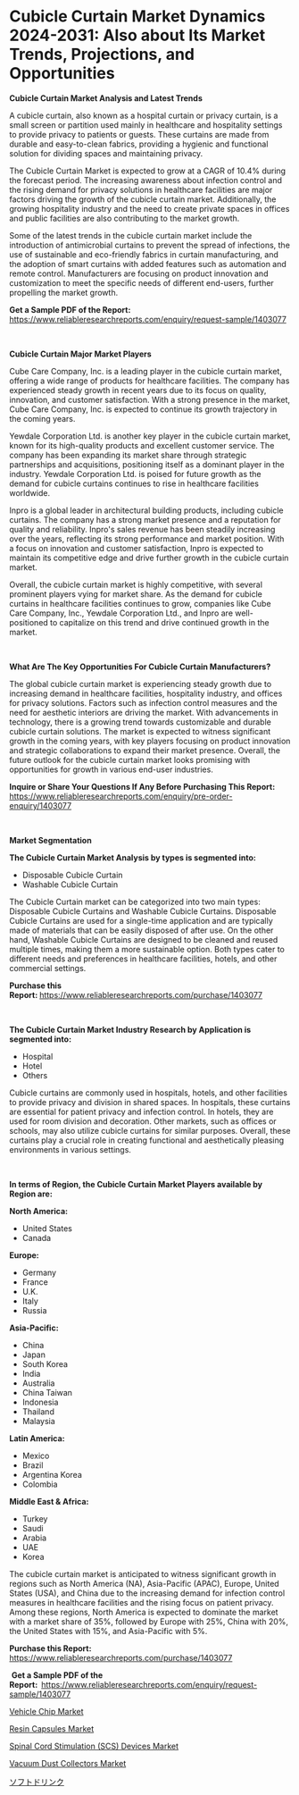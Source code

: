 <p><h1>Cubicle Curtain Market Dynamics 2024-2031: Also about Its Market Trends, Projections, and Opportunities</h1></p><p><strong>Cubicle Curtain Market Analysis and Latest Trends</strong></p>
<p><p>A cubicle curtain, also known as a hospital curtain or privacy curtain, is a small screen or partition used mainly in healthcare and hospitality settings to provide privacy to patients or guests. These curtains are made from durable and easy-to-clean fabrics, providing a hygienic and functional solution for dividing spaces and maintaining privacy.</p><p>The Cubicle Curtain Market is expected to grow at a CAGR of 10.4% during the forecast period. The increasing awareness about infection control and the rising demand for privacy solutions in healthcare facilities are major factors driving the growth of the cubicle curtain market. Additionally, the growing hospitality industry and the need to create private spaces in offices and public facilities are also contributing to the market growth.</p><p>Some of the latest trends in the cubicle curtain market include the introduction of antimicrobial curtains to prevent the spread of infections, the use of sustainable and eco-friendly fabrics in curtain manufacturing, and the adoption of smart curtains with added features such as automation and remote control. Manufacturers are focusing on product innovation and customization to meet the specific needs of different end-users, further propelling the market growth.</p></p>
<p><strong>Get a Sample PDF of the Report:&nbsp;</strong> <a href="https://www.reliableresearchreports.com/enquiry/request-sample/1403077">https://www.reliableresearchreports.com/enquiry/request-sample/1403077</a></p>
<p>&nbsp;</p>
<p><strong>Cubicle Curtain Major Market Players</strong></p>
<p><p>Cube Care Company, Inc. is a leading player in the cubicle curtain market, offering a wide range of products for healthcare facilities. The company has experienced steady growth in recent years due to its focus on quality, innovation, and customer satisfaction. With a strong presence in the market, Cube Care Company, Inc. is expected to continue its growth trajectory in the coming years.</p><p>Yewdale Corporation Ltd. is another key player in the cubicle curtain market, known for its high-quality products and excellent customer service. The company has been expanding its market share through strategic partnerships and acquisitions, positioning itself as a dominant player in the industry. Yewdale Corporation Ltd. is poised for future growth as the demand for cubicle curtains continues to rise in healthcare facilities worldwide.</p><p>Inpro is a global leader in architectural building products, including cubicle curtains. The company has a strong market presence and a reputation for quality and reliability. Inpro's sales revenue has been steadily increasing over the years, reflecting its strong performance and market position. With a focus on innovation and customer satisfaction, Inpro is expected to maintain its competitive edge and drive further growth in the cubicle curtain market.</p><p>Overall, the cubicle curtain market is highly competitive, with several prominent players vying for market share. As the demand for cubicle curtains in healthcare facilities continues to grow, companies like Cube Care Company, Inc., Yewdale Corporation Ltd., and Inpro are well-positioned to capitalize on this trend and drive continued growth in the market.</p></p>
<p>&nbsp;</p>
<p><strong>What Are The Key Opportunities For Cubicle Curtain Manufacturers?</strong></p>
<p><p>The global cubicle curtain market is experiencing steady growth due to increasing demand in healthcare facilities, hospitality industry, and offices for privacy solutions. Factors such as infection control measures and the need for aesthetic interiors are driving the market. With advancements in technology, there is a growing trend towards customizable and durable cubicle curtain solutions. The market is expected to witness significant growth in the coming years, with key players focusing on product innovation and strategic collaborations to expand their market presence. Overall, the future outlook for the cubicle curtain market looks promising with opportunities for growth in various end-user industries.</p></p>
<p><strong>Inquire or Share Your Questions If Any Before Purchasing This Report:</strong> <a href="https://www.reliableresearchreports.com/enquiry/pre-order-enquiry/1403077">https://www.reliableresearchreports.com/enquiry/pre-order-enquiry/1403077</a></p>
<p>&nbsp;</p>
<p><strong>Market Segmentation</strong></p>
<p><strong>The Cubicle Curtain Market Analysis by types is segmented into:</strong></p>
<p><ul><li>Disposable Cubicle Curtain</li><li>Washable Cubicle Curtain</li></ul></p>
<p><p>The Cubicle Curtain market can be categorized into two main types: Disposable Cubicle Curtains and Washable Cubicle Curtains. Disposable Cubicle Curtains are used for a single-time application and are typically made of materials that can be easily disposed of after use. On the other hand, Washable Cubicle Curtains are designed to be cleaned and reused multiple times, making them a more sustainable option. Both types cater to different needs and preferences in healthcare facilities, hotels, and other commercial settings.</p></p>
<p><strong>Purchase this Report:&nbsp;</strong><a href="https://www.reliableresearchreports.com/purchase/1403077">https://www.reliableresearchreports.com/purchase/1403077</a></p>
<p>&nbsp;</p>
<p><strong>The Cubicle Curtain Market Industry Research by Application is segmented into:</strong></p>
<p><ul><li>Hospital</li><li>Hotel</li><li>Others</li></ul></p>
<p><p>Cubicle curtains are commonly used in hospitals, hotels, and other facilities to provide privacy and division in shared spaces. In hospitals, these curtains are essential for patient privacy and infection control. In hotels, they are used for room division and decoration. Other markets, such as offices or schools, may also utilize cubicle curtains for similar purposes. Overall, these curtains play a crucial role in creating functional and aesthetically pleasing environments in various settings.</p></p>
<p>&nbsp;</p>
<p><strong>In terms of Region, the Cubicle Curtain Market Players available by Region are:</strong></p>
<p>
    <p> <strong> North America: </strong>
        <ul>
            <li>United States</li>
            <li>Canada</li>
        </ul>
        </p> 
    <p> <strong> Europe: </strong>
        <ul>
            <li>Germany</li>
            <li>France</li>
            <li>U.K.</li>
            <li>Italy</li>
            <li>Russia</li>
        </ul>
        </p> 
    <p> <strong> Asia-Pacific: </strong>
        <ul>
            <li>China</li>
            <li>Japan</li>
            <li>South Korea</li>
            <li>India</li>
            <li>Australia</li>
            <li>China Taiwan</li>
            <li>Indonesia</li>
            <li>Thailand</li>
            <li>Malaysia</li>
        </ul>
        </p> 
    <p> <strong> Latin America: </strong>
        <ul>
            <li>Mexico</li>
            <li>Brazil</li>
            <li>Argentina Korea</li>
            <li>Colombia</li>
        </ul>
        </p> 
    <p> <strong> Middle East & Africa: </strong>
        <ul>
            <li>Turkey</li>
            <li>Saudi</li>
            <li>Arabia</li>
            <li>UAE</li>
            <li>Korea</li>
        </ul>
    </p>
    </p>
<p><p>The cubicle curtain market is anticipated to witness significant growth in regions such as North America (NA), Asia-Pacific (APAC), Europe, United States (USA), and China due to the increasing demand for infection control measures in healthcare facilities and the rising focus on patient privacy. Among these regions, North America is expected to dominate the market with a market share of 35%, followed by Europe with 25%, China with 20%, the United States with 15%, and Asia-Pacific with 5%.</p></p>
<p><strong>Purchase this Report: </strong><a href="https://www.reliableresearchreports.com/purchase/1403077">https://www.reliableresearchreports.com/purchase/1403077</a></p>
<p>&nbsp;<strong>Get a Sample PDF of the Report:&nbsp;&nbsp;</strong><a href="https://www.reliableresearchreports.com/enquiry/request-sample/1403077">https://www.reliableresearchreports.com/enquiry/request-sample/1403077</a></p>
<p><strong></strong></p>
<p><p><a href="https://github.com/khansimonweber1lqujlwoz15d/Market-Research-Report-List-1/blob/main/vehicle-chip-market.md">Vehicle Chip Market</a></p><p><a href="https://view.publitas.com/reportprime-1/resin-capsules-market-size-2024-2031-global-industrial-analysis-key-geographical-regions-market-share-top-key-players-product-types-and-forecast-research-report/">Resin Capsules Market</a></p><p><a href="https://iodized-pantydraco-05c.notion.site/Spinal-Cord-Stimulation-SCS-Devices-Market-Size-Growth-Outlook-from-2024-to-2031-projecting-at-M-dca432587c994e64abed47777b0ab9e3">Spinal Cord Stimulation (SCS) Devices Market</a></p><p><a href="https://view.publitas.com/reportprime-1/vacuum-dust-collectors-market-size-growing-and-forecasted-for-period-from-2024-2031-and-provides-complete-market-analysis-of-this-market/">Vacuum Dust Collectors Market</a></p><p><a href="https://medium.com/@darniecejuarezlvzuvvkzbus/%E3%82%BD%E3%83%95%E3%83%88%E3%83%89%E3%83%AA%E3%83%B3%E3%82%AF%E5%B8%82%E5%A0%B4%E3%81%AF-%E5%B8%82%E5%A0%B4%E3%82%B7%E3%82%A7%E3%82%A2-%E5%B8%82%E5%A0%B4%E3%83%88%E3%83%AC%E3%83%B3%E3%83%89-%E5%B8%82%E5%A0%B4%E6%88%90%E9%95%B7%E3%81%AB%E9%96%A2%E3%81%99%E3%82%8B%E6%83%85%E5%A0%B1%E3%82%92%E6%8F%90%E4%BE%9B%E3%81%97%E3%81%BE%E3%81%99-2bbf621b4f6f">ソフトドリンク</a></p></p>